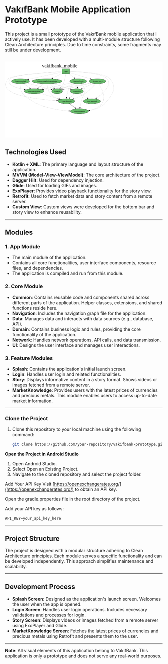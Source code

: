 
# VakıfBank Mobile Application Prototype

This project is a small prototype of the VakıfBank mobile application that I actively use. It has been developed with a multi-module structure following Clean Architecture principles. Due to time constraints, some fragments may still be under development.

![Dependency graph](project-dependency-graph/output.svg)
---

## Technologies Used

- **Kotlin + XML**: The primary language and layout structure of the application.
- **MVVM (Model-View-ViewModel)**: The core architecture of the project.
- **Dagger Hilt**: Used for dependency injection.
- **Glide**: Used for loading GIFs and images.
- **ExoPlayer**: Provides video playback functionality for the story view.
- **Retrofit**: Used to fetch market data and story content from a remote server.
- **Custom View**: Custom views were developed for the bottom bar and story view to enhance reusability.

---

## Modules

### 1. **App Module**
- The main module of the application.
- Contains all core functionalities, user interface components, resource files, and dependencies.
- The application is compiled and run from this module.

### 2. **Core Module**
- **Common**: Contains reusable code and components shared across different parts of the application. Helper classes, extensions, and shared functions reside here.
- **Navigation**: Includes the navigation graph file for the application.
- **Data**: Manages data and interacts with data sources (e.g., database, API).
- **Domain**: Contains business logic and rules, providing the core functionality of the application.
- **Network**: Handles network operations, API calls, and data transmission.
- **UI**: Designs the user interface and manages user interactions.

### 3. **Feature Modules**
- **Splash**: Contains the application's initial launch screen.
- **Login**: Handles user login and related functionalities.
- **Story**: Displays informative content in a story format. Shows videos or images fetched from a remote server.
- **MarketKnowledge**: Provides users with the latest prices of currencies and precious metals. This module enables users to access up-to-date market information.

---
### Clone the Project
1. Clone this repository to your local machine using the following command:
   ```bash
   git clone https://github.com/your-repository/vakifbank-prototype.git
   
**Open the Project in Android Studio**
1. Open Android Studio.
2. Select Open an Existing Project.
3. Navigate to the cloned repository and select the project folder.

Add Your API Key
Visit [https://openexchangerates.org/](https://openexchangerates.org/) to obtain an API key.

Open the gradle.properties file in the root directory of the project.

Add your API key as follows:

    
    API_KEY=your_api_key_here

---

## Project Structure

The project is designed with a modular structure adhering to Clean Architecture principles. Each module serves a specific functionality and can be developed independently. This approach simplifies maintenance and scalability.

---

## Development Process

- **Splash Screen**: Designed as the application's launch screen. Welcomes the user when the app is opened.
- **Login Screen**: Handles user login operations. Includes necessary validations and processes for login.
- **Story Screen**: Displays videos or images fetched from a remote server using ExoPlayer and Glide.
- **MarketKnowledge Screen**: Fetches the latest prices of currencies and precious metals using Retrofit and presents them to the user.

---


**Note**: All visual elements of this application belong to VakıfBank. This application is only a prototype and does not serve any real-world purposes.
